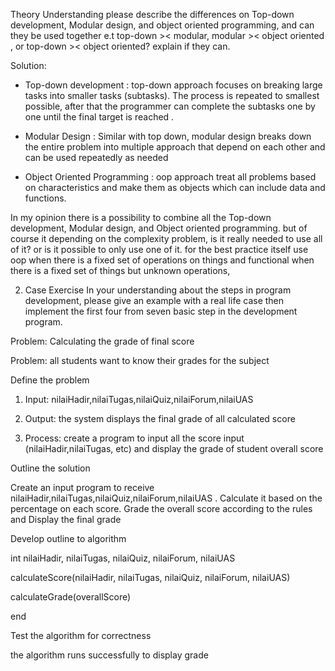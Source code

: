 Theory Understanding
please describe the differences on Top-down development, Modular design, and object oriented programming, and can they be used together e.t top-down >< modular, modular >< object oriented , or top-down >< object oriented? explain if they can. 

Solution:
- Top-down development : top-down approach focuses on breaking large tasks into smaller tasks (subtasks). The process is repeated to smallest possible, after that the programmer can complete the subtasks one by one until the final target is reached .

- Modular Design : Similar with top down, modular design breaks down the entire problem into multiple approach that depend on each other and can be used repeatedly as needed

- Object Oriented Programming : oop approach treat all problems based on characteristics and make them as objects which can include data and functions.

In my opinion there is a possibility to combine all the Top-down development, Modular design, and Object oriented programming. but of course it depending on the complexity problem, is it really needed to use all of it? or is it possible to only use one of it. for the best practice itself use oop when there is a fixed set of operations on things and functional when there is a fixed set of things but unknown operations,

2. Case Exercise
In your understanding about the steps in program development, please give an example with a real life case then implement the first four from seven basic step in the development program.

Problem: Calculating the grade of final score 

Problem: all students want to know their grades for the subject

Define the problem

1. Input: nilaiHadir,nilaiTugas,nilaiQuiz,nilaiForum,nilaiUAS 

2. Output: the system displays the final grade of all calculated score

3. Process: create a program to input all the score input (nilaiHadir,nilaiTugas, etc) and display the grade of student overall score

Outline the solution

Create an input program to receive nilaiHadir,nilaiTugas,nilaiQuiz,nilaiForum,nilaiUAS . Calculate it based on the percentage on each score. Grade the overall score according to the rules and Display the final grade

Develop outline to algorithm

int nilaiHadir, nilaiTugas, nilaiQuiz, nilaiForum, nilaiUAS

calculateScore(nilaiHadir, nilaiTugas, nilaiQuiz, nilaiForum, nilaiUAS)

calculateGrade(overallScore)

end

Test the algorithm for correctness  

the algorithm runs successfully to display grade